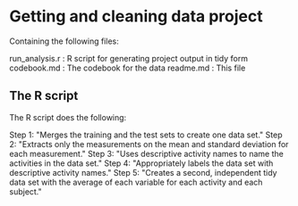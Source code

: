 Getting and cleaning data project
=================================

Containing the following files:

run_analysis.r : R script for generating project output in tidy form
codebook.md : The codebook for the data
readme.md : This file

The R script
------------

The R script does the following:

Step 1: "Merges the training and the test sets to create one data set."
Step 2: "Extracts only the measurements on the mean and standard deviation for each measurement."
Step 3: "Uses descriptive activity names to name the activities in the data set."
Step 4: "Appropriately labels the data set with descriptive activity names."
Step 5: "Creates a second, independent tidy data set with the average of each variable for each activity and each subject."

